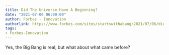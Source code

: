 ```yaml
---
title: Did The Universe Have A Beginning?
date: "2021-07-06 06:00:00"
author: Forbes - Innovation
authorlink: https://www.forbes.com/sites/startswithabang/2021/07/06/did-the-universe-have-a-beginning/
tags:
- Forbes-Innovation
---
```

Yes, the Big Bang is real, but what about what came before?